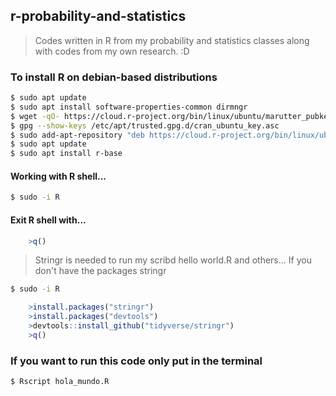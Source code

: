 ## r-probability-and-statistics
> Codes written in R from my probability and statistics classes along with codes from my own research. :D
### To install R on debian-based distributions
```bash
$ sudo apt update 
$ sudo apt install software-properties-common dirmngr
$ wget -qO- https://cloud.r-project.org/bin/linux/ubuntu/marutter_pubkey.asc | sudo tee -a /etc/apt/trusted.gpg.d/cran_ubuntu_key.asc
$ gpg --show-keys /etc/apt/trusted.gpg.d/cran_ubuntu_key.asc 
$ sudo add-apt-repository "deb https://cloud.r-project.org/bin/linux/ubuntu $(lsb_release -cs)-cran40/"
$ sudo apt update
$ sudo apt install r-base
```
#### Working with R shell...
```bash
$ sudo -i R
``` 
#### Exit R shell with...
```R
    >q()
```
> Stringr is needed to run my scribd hello world.R and others...
> If you don't have the packages stringr
```bash
$ sudo -i R
```
```R
    >install.packages("stringr")
    >install.packages("devtools")
    >devtools::install_github("tidyverse/stringr")
    >q()	
```
### If you want to run this code only put in the terminal
```bash
$ Rscript hola_mundo.R
```



